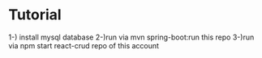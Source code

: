 # Tutorial

1-)
install mysql database
2-)run via mvn spring-boot:run this repo
3-)run via npm start react-crud repo of this account

